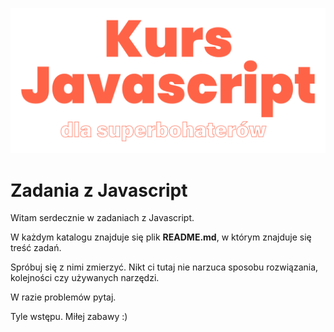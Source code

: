 ![Zadania z JS](enter-image.svg)

# Zadania z Javascript

Witam serdecznie w zadaniach z Javascript.

W każdym katalogu znajduje się plik **README.md**, w którym znajduje się treść zadań.

Spróbuj się z nimi zmierzyć. Nikt ci tutaj nie narzuca sposobu rozwiązania, kolejności czy używanych narzędzi.

W razie problemów pytaj.

Tyle wstępu. Miłej zabawy :)

